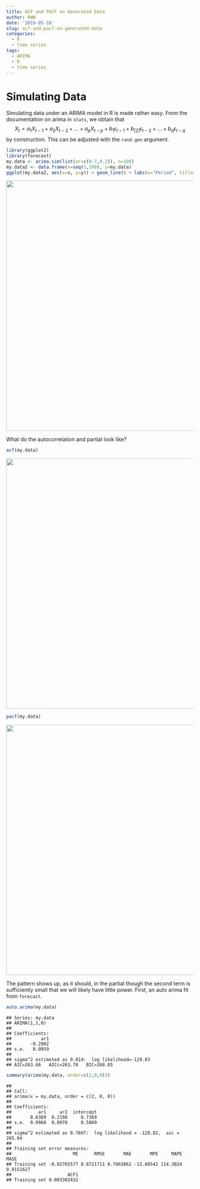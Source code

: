 ```yaml
---
title: ACF and PACF on Generated Data
author: RWW
date: '2019-05-18'
slug: acf-and-pacf-on-generated-data
categories:
  - R
  - time series
tags:
  - ARIMA
  - R
  - time series
---
```


# Simulating Data

Simulating data under an ARIMA model in R is made rather easy.  From the documentation on arima in `stats`, we obtain that $$ X_t = a_1 X_{t-1} + a_{2} X_{t-2} + \ldots + a_{p} X_{t-p} + b_1 \epsilon_{t-1} + b_[2] \epsilon_{t-2} + 
\ldots + b_{q} \epsilon_{t-q} $$ by construction.  This can be adjusted with the `rand.gen` argument.


```r
library(ggplot2)
library(forecast)
my.data <- arima.sim(list(ar=c(0.7,0.2)), n=100)
my.data2 <- data.frame(x=seq(1,100), y=my.data)
ggplot(my.data2, aes(x=x, y=y)) + geom_line() + labs(x="Period", title="A Simulated AR(2): (0.7,0.25)", subtitle = "Standard Normal disturbance")
```

<img src="/code/2019-05-18-acf-and-pacf-on-generated-data_files/figure-html/unnamed-chunk-1-1.png" width="672" />

What do the autocorrelation and partial look like?


```r
acf(my.data)
```

<img src="/code/2019-05-18-acf-and-pacf-on-generated-data_files/figure-html/unnamed-chunk-2-1.png" width="672" />


```r
pacf(my.data)
```

<img src="/code/2019-05-18-acf-and-pacf-on-generated-data_files/figure-html/unnamed-chunk-3-1.png" width="672" />

The pattern shows up, as it should, in the partial though the second term is sufficiently small that we will likely have little power.  First, an auto arima fit from `forecast`.


```r
auto.arima(my.data)
```

```
## Series: my.data 
## ARIMA(1,1,0) 
## 
## Coefficients:
##           ar1
##       -0.2902
## s.e.   0.0959
## 
## sigma^2 estimated as 0.814:  log likelihood=-129.83
## AIC=263.66   AICc=263.78   BIC=268.85
```



```r
summary(arima(my.data, order=c(2,0,0)))
```

```
## 
## Call:
## arima(x = my.data, order = c(2, 0, 0))
## 
## Coefficients:
##          ar1     ar2  intercept
##       0.6389  0.2198     0.7369
## s.e.  0.0968  0.0978     0.5809
## 
## sigma^2 estimated as 0.7607:  log likelihood = -128.82,  aic = 265.64
## 
## Training set error measures:
##                       ME      RMSE       MAE       MPE     MAPE      MASE
## Training set -0.02765577 0.8721711 0.7063061 -12.88542 114.3024 0.9151627
##                     ACF1
## Training set 0.003302432
```

